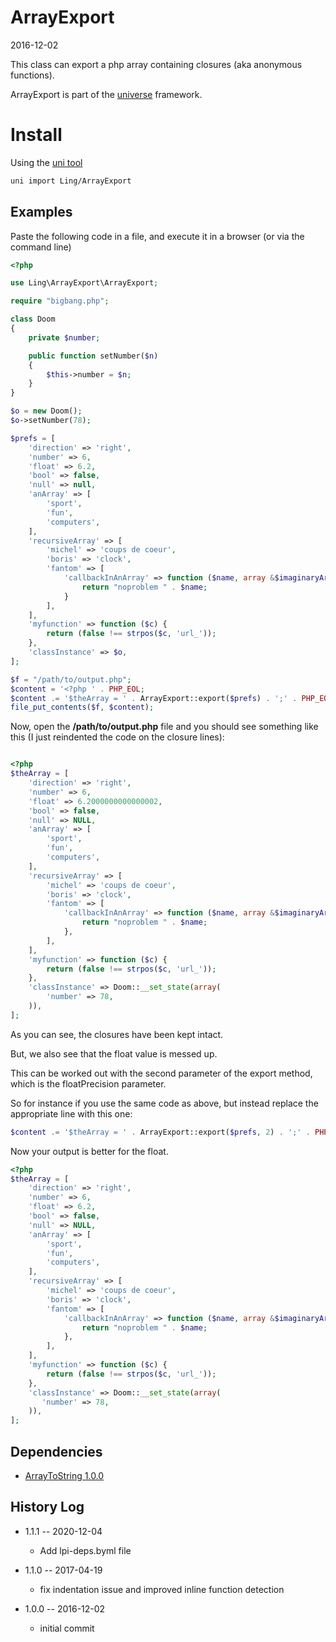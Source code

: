ArrayExport
===============
2016-12-02



This class can export a php array containing closures (aka anonymous functions).



ArrayExport is part of the [universe](https://github.com/karayabin/universe-snapshot) framework.



Install
=============


Using the [uni tool](https://github.com/lingtalfi/universe-naive-importer)
```bash
uni import Ling/ArrayExport
```



Examples
--------------


Paste the following code in a file, and execute it in a browser (or via the command line)
```php
<?php

use Ling\ArrayExport\ArrayExport;

require "bigbang.php";

class Doom
{
    private $number;

    public function setNumber($n)
    {
        $this->number = $n;
    }
}

$o = new Doom();
$o->setNumber(78);

$prefs = [
    'direction' => 'right',
    'number' => 6,
    'float' => 6.2,
    'bool' => false,
    'null' => null,
    'anArray' => [
        'sport',
        'fun',
        'computers',
    ],
    'recursiveArray' => [
        'michel' => 'coups de coeur',
        'boris' => 'clock',
        'fantom' => [
            'callbackInAnArray' => function ($name, array &$imaginaryArgument = null) {
                return "noproblem " . $name;
            }
        ],
    ],
    'myfunction' => function ($c) {
        return (false !== strpos($c, 'url_'));
    },
    'classInstance' => $o,
];

$f = "/path/to/output.php";
$content = '<?php ' . PHP_EOL;
$content .= '$theArray = ' . ArrayExport::export($prefs) . ';' . PHP_EOL;
file_put_contents($f, $content);

```

Now, open the **/path/to/output.php** file and you should see something like this
(I just reindented the code on the closure lines):


```php

<?php
$theArray = [
    'direction' => 'right',
    'number' => 6,
    'float' => 6.2000000000000002,
    'bool' => false,
    'null' => NULL,
    'anArray' => [
        'sport',
        'fun',
        'computers',
    ],
    'recursiveArray' => [
        'michel' => 'coups de coeur',
        'boris' => 'clock',
        'fantom' => [
            'callbackInAnArray' => function ($name, array &$imaginaryArgument = null) {
                return "noproblem " . $name;
            },
        ],
    ],
    'myfunction' => function ($c) {
        return (false !== strpos($c, 'url_'));
    },
    'classInstance' => Doom::__set_state(array(
        'number' => 78,
    )),
];

```


As you can see, the closures have been kept intact.

But, we also see that the float value is messed up.

This can be worked out with the second parameter of the export method, which is the floatPrecision parameter.

So for instance if you use the same code as above, but instead replace the appropriate line with this one:


```php
$content .= '$theArray = ' . ArrayExport::export($prefs, 2) . ';' . PHP_EOL;
```

Now your output is better for the float.

```php
<?php 
$theArray = [
    'direction' => 'right',
    'number' => 6,
    'float' => 6.2,
    'bool' => false,
    'null' => NULL,
    'anArray' => [
        'sport',
        'fun',
        'computers',
    ],
    'recursiveArray' => [
        'michel' => 'coups de coeur',
        'boris' => 'clock',
        'fantom' => [
            'callbackInAnArray' => function ($name, array &$imaginaryArgument = null) {
                return "noproblem " . $name;
            },
        ],
    ],
    'myfunction' => function ($c) {
        return (false !== strpos($c, 'url_'));
    },
    'classInstance' => Doom::__set_state(array(
       'number' => 78,
    )),
];

```









Dependencies
--------------

- [ArrayToString 1.0.0](https://github.com/lingtalfi/ArrayToString)






History Log
------------------

- 1.1.1 -- 2020-12-04

    - Add lpi-deps.byml file

- 1.1.0 -- 2017-04-19

    - fix indentation issue and improved inline function detection 

- 1.0.0 -- 2016-12-02

     - initial commit
